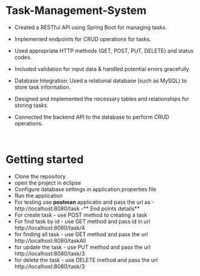 # Task-Management-System
- Created a RESTful API using Spring Boot for managing tasks.

- Implemented endpoints for CRUD operations for tasks.

- Used appropriate HTTP methods (GET, POST, PUT, DELETE) and status codes.

- Included validation for input data & handled potential errors gracefully.

- Database Integration: Used a relational database (such as MySQL) to store task information.

- Designed and implemented the necessary tables and relationships for storing tasks.

- Connected the backend API to the database to perform CRUD operations.
<br>

# Getting started

- Clone the repository 
- open the project in eclipse
- Configure database settings in application.properties file
- Run the application
- For testing use **postman** applicatin and pass the url as - http://localhost:8080/task
-** End points details**
- For create task - use POST method to creating a task
- For find task by id - use GET method and pass id in url http://localhost:8080/task/4
- for  finding all task - use GET method and pass the url http://localhost:8080/taskAll
- for update the task  - use PUT method and pass the url http://localhost:8080/task/3
- for delete the task - use DELETE method and pass the url http://localhost:8080/task/3
